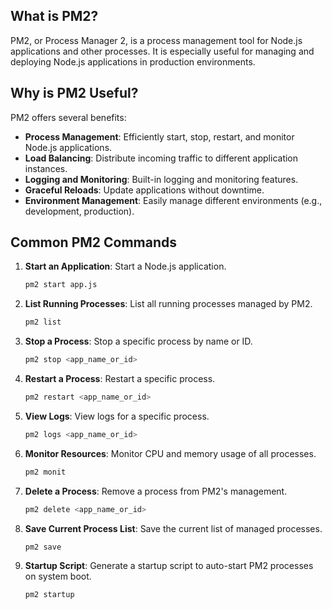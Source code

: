## What is PM2?
PM2, or Process Manager 2, is a process management tool for Node.js applications and other processes. It is especially useful for managing and deploying Node.js applications in production environments.

## Why is PM2 Useful?
PM2 offers several benefits:
- **Process Management**: Efficiently start, stop, restart, and monitor Node.js applications.
- **Load Balancing**: Distribute incoming traffic to different application instances.
- **Logging and Monitoring**: Built-in logging and monitoring features.
- **Graceful Reloads**: Update applications without downtime.
- **Environment Management**: Easily manage different environments (e.g., development, production).

## Common PM2 Commands

1. **Start an Application**: Start a Node.js application.
   ```bash
   pm2 start app.js
   ```

2. **List Running Processes**: List all running processes managed by PM2.
   ```bash
   pm2 list
   ```

3. **Stop a Process**: Stop a specific process by name or ID.
   ```bash
   pm2 stop <app_name_or_id>
   ```

4. **Restart a Process**: Restart a specific process.
   ```bash
   pm2 restart <app_name_or_id>
   ```

5. **View Logs**: View logs for a specific process.
   ```bash
   pm2 logs <app_name_or_id>
   ```

6. **Monitor Resources**: Monitor CPU and memory usage of all processes.
   ```bash
   pm2 monit
   ```

7. **Delete a Process**: Remove a process from PM2's management.
   ```bash
   pm2 delete <app_name_or_id>
   ```

8. **Save Current Process List**: Save the current list of managed processes.
   ```bash
   pm2 save
   ```

9. **Startup Script**: Generate a startup script to auto-start PM2 processes on system boot.
   ```bash
   pm2 startup
   ```
